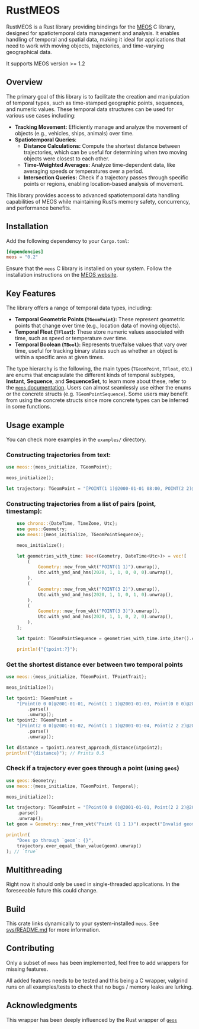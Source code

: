 # RustMEOS

RustMEOS is a Rust library providing bindings for the [MEOS](https://libmeos.org/) C library, designed for spatiotemporal data management and analysis. It enables handling of temporal and spatial data, making it ideal for applications that need to work with moving objects, trajectories, and time-varying geographical data.

It supports MEOS version >= 1.2

## Overview

The primary goal of this library is to facilitate the creation and manipulation of temporal types, such as time-stamped geographic points, sequences, and numeric values. These temporal data structures can be used for various use cases including:

- **Tracking Movement:** Efficiently manage and analyze the movement of objects (e.g., vehicles, ships, animals) over time.
- **Spatiotemporal Queries**:
    - **Distance Calculations:** Compute the shortest distance between trajectories, which can be useful for determining when two moving objects were closest to each other.
    - **Time-Weighted Averages:** Analyze time-dependent data, like averaging speeds or temperatures over a period.
    - **Intersection Queries:** Check if a trajectory passes through specific points or regions, enabling location-based analysis of movement.

This library provides access to advanced spatiotemporal data handling capabilities of MEOS while maintaining Rust’s memory safety, concurrency, and performance benefits.

## Installation

Add the following dependency to your `Cargo.toml`:

```toml
[dependencies]
meos = "0.2"
```
Ensure that the `meos` C library is installed on your system. Follow the installation instructions on the [MEOS website](https://github.com/MobilityDB/MobilityDB/?tab=readme-ov-file#requirements).

## Key Features

The library offers a range of temporal data types, including:

- **Temporal Geometric Points (`TGeomPoint`):** These represent geometric points that change over time (e.g., location data of moving objects).
- **Temporal Float (`TFloat`):** These store numeric values associated with time, such as speed or temperature over time.
- **Temporal Boolean (`TBool`):** Represents true/false values that vary over time, useful for tracking binary states such as whether an object is within a specific area at given times.

The type hierarchy is the following, the main types (`TGeomPoint`, `TFloat`, etc.) are enums that encapsulate the different kinds of temporal subtypes, **Instant**, **Sequence**, and **SequenceSet**, to learn more about these, refer to the [`meos` documentation](https://libmeos.org/documentation/datamodel/). Users can almost seamlessly use either the enums or the concrete structs (e.g. `TGeomPointSequence`). Some users may benefit from using the concrete structs since more concrete types can be inferred in some functions.

## Usage example

You can check more examples in the `examples/` directory.

### Constructing trajectories from text:

```rust
use meos::{meos_initialize, TGeomPoint};

meos_initialize();

let trajectory: TGeomPoint = "[POINT(1 1)@2000-01-01 08:00, POINT(2 2)@2000-01-01 08:01]".parse().unwrap();
```

### Constructing trajectories from a list of pairs (point, timestamp):

```rust
    use chrono::{DateTime, TimeZone, Utc};
    use geos::Geometry;
    use meos::{meos_initialize, TGeomPointSequence};

    meos_initialize();

    let geometries_with_time: Vec<(Geometry, DateTime<Utc>)> = vec![
        (
            Geometry::new_from_wkt("POINT(1 1)").unwrap(),
            Utc.with_ymd_and_hms(2020, 1, 1, 0, 0, 0).unwrap(),
        ),
        (
            Geometry::new_from_wkt("POINT(3 2)").unwrap(),
            Utc.with_ymd_and_hms(2020, 1, 1, 0, 1, 0).unwrap(),
        ),
        (
            Geometry::new_from_wkt("POINT(3 3)").unwrap(),
            Utc.with_ymd_and_hms(2020, 1, 1, 0, 2, 0).unwrap(),
        ),
    ];

    let tpoint: TGeomPointSequence = geometries_with_time.into_iter().collect();

    println!("{tpoint:?}");
```

### Get the shortest distance ever between two temporal points

```rust
use meos::{meos_initialize, TGeomPoint, TPointTrait};

meos_initialize();

let tpoint1: TGeomPoint =
    "[Point(0 0 0)@2001-01-01, Point(1 1 1)@2001-01-03, Point(0 0 0)@2001-01-05)"
        .parse()
        .unwrap();
let tpoint2: TGeomPoint =
    "[Point(2 0 0)@2001-01-02, Point(1 1 1)@2001-01-04, Point(2 2 2)@2001-01-06)"
        .parse()
        .unwrap();

let distance = tpoint1.nearest_approach_distance(&tpoint2);
println!("{distance}"); // Prints 0.5
```

### Check if a trajectory ever goes through a point (using `geos`)

```rust
use geos::Geometry;
use meos::{meos_initialize, TGeomPoint, Temporal};

meos_initialize();

let trajectory: TGeomPoint = "[Point(0 0 0)@2001-01-01, Point(2 2 2)@2001-01-05)"
    .parse()
    .unwrap();
let geom = Geometry::new_from_wkt("Point (1 1 1)").expect("Invalid geometry");

println!(
    "Does go through `geom`: {}",
    trajectory.ever_equal_than_value(geom).unwrap()
); // `true`
```

## Multithreading
Right now it should only be used in single-threaded applications. In the foreseeable future this could change.

## Build

This crate links dynamically to your system-installed `meos`. See [sys/README.md](./sys/README.md) for
more information.

## Contributing

Only a subset of `meos` has been implemented, feel free to add wrappers for missing features.

All added features needs to be tested and this being a C wrapper, valgrind runs on all examples/tests to check that
no bugs / memory leaks are lurking.

## Acknowledgments
This wrapper has been deeply influenced by the Rust wrapper of [`geos`](https://github.com/georust/geos)
